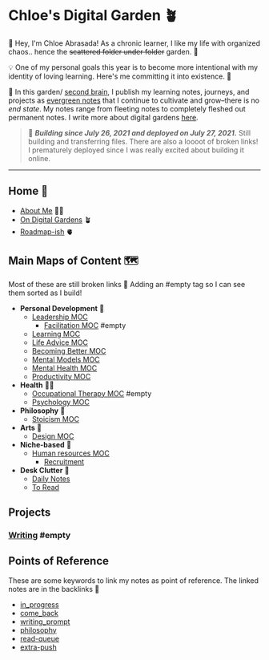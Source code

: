 # Chloe's Digital Garden 🪴
👋 Hey, I'm Chloe Abrasada! As a chronic learner, I like my life with organized chaos.. hence the ~~scattered folder under folder~~ garden. 📁

💡 One of my personal goals this year is to become more intentional with my identity of loving learning. Here's me committing it into existence. 🌸

🧠 In this garden/ [second brain](https://fortelabs.co/blog/basboverview/), I publish my learning notes, journeys, and projects as [evergreen notes](https://mikegiannulis.com/how-to-take-evergreen-notes/) that I continue to cultivate and grow–there is no *end state*. My notes range from fleeting notes to completely fleshed out permanent notes. I write more about digital gardens [here](notes/home/garden.md).

> 💪  ***Building since July 26, 2021 and deployed on July 27, 2021.*** Still building and transferring files. There are also a loooot of broken links! I prematurely deployed since I was really excited about building it online. 

---

## Home 🏡
- [About Me](notes/home/about.md) 🧘‍♀️
- [On Digital Gardens](notes/home/garden.md) 🪴
- [Roadmap-ish](notes/home/roadmap.md) 🫀


## Main Maps of Content 🗺

Most of these are still broken links 🍒 Adding an #empty tag so I can see them sorted as I build!

- **Personal Development** 💪
	- [Leadership MOC](moc/leadership.md)
		- [Facilitation MOC](moc/facilitation.md) #empty 
	- [Learning MOC](moc/learning.md)
	- [Life Advice MOC](moc/lifeadvice.md)
	- [Becoming Better MOC](moc/better.md)
	- [Mental Models MOC](moc/mental-models.md)
	- [Mental Health MOC](moc/mh.md) 
	- [Productivity MOC](moc/productivity.md)
- **Health** 👩‍⚕️
	- [Occupational Therapy MOC](moc/ot.md) #empty 
	- [Psychology MOC](moc/psycho.md)
- **Philosophy** 🤲
	- [Stoicism MOC](moc/stoicism.md)
- **Arts** 🎨
	- [Design MOC](moc/design.md)
- **Niche-based** 🥰
	- [Human resources MOC](moc/hr.md)
		- [Recruitment](notes/niche/hr/recruitment.md) 
- **Desk Clutter** 🧩
	- [Daily Notes](moc/daily-notes.md)
	- [To Read](moc/to-read.md)

## Projects
### [Writing](moc/writing.md) #empty 


## Points of Reference
These are some keywords to link my notes as point of reference. The linked notes are in the backlinks 🎒

- [in_progress](notes/por/in-progress.md)
- [come_back](notes/por/come_back.md)
- [writing_prompt](notes/por/wri-prompt.md)
- [philosophy](notes/por/philo.md)
- [read-queue](notes/por/read-queue.md)
- [extra-push](notes/por/extra-push.md)